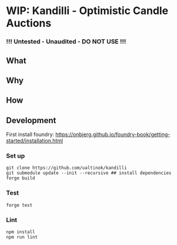 
# WIP: Kandilli - Optimistic Candle Auctions

### !!! Untested - Unaudited - DO NOT USE !!!


## What

## Why

## How


## Development

First install foundry: https://onbjerg.github.io/foundry-book/getting-started/installation.html 

### Set up
```
git clone https://github.com/ualtinok/kandilli
git submodule update --init --recursive ## install dependencies
forge build
```

### Test

```
forge test
```

### Lint
```
npm install 
npm run lint 
```
